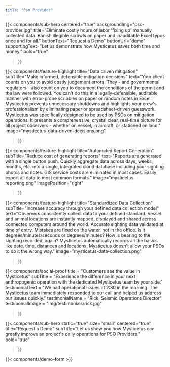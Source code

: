 ```yaml
---
title: "Pso Provider"
---
```


{{< components/sub-hero
	centered="true"
	backgroundImg="pso-provider.jpg"
	title="Eliminate costly hours of labor 'fixing up' manually collected data. Banish illegible scrawls on paper and inauditable Excel typos once and for all."
	buttonText="Request a Demo"
	buttonUrl="demo"
	supportingText="Let us demonstrate how Mysticetus saves both time and money."
	bold="true"
>}}

{{< components/feature-highlight
	title="Data driven mitigation"
	subTitle="Make informed, defensible mitigation decisions"
	text="Your client counts on you to avoid costly judgement errors. They - and governmental regulators - also count on you to document the conditions of the permit and the law were followed. You can't do this in a legally-defensible, auditable manner with error-prone scribbles on paper or random notes in Excel. Mysticetus prevents unnecessary shutdowns and highlights your crew's professionalism by eliminating paper or spreadsheet-driven guesswork. Mysticetus was specifically designed to be used by PSOs on mitigation operations. It presents a comprehensive, crystal clear, real-time picture for all project observers - whether on vessel, in aircraft, or stationed on land."
	image="mysticetus-data-driven-decisions.png"
>}}

{{< components/feature-highlight
	title="Automated Report Generation"
	subTitle="Reduce cost of generating reports"
	text="Reports are generated with a single button push. Quickly aggregate data across days, weeks, months, etc. into a single, integrated cloud database including your sighting photos and notes. GIS service costs are eliminated in most cases. Easily export all data to most common formats."
	image="mysticetus-reporting.png"
	imagePosition="right"
>}}

{{< components/feature-highlight
	title="Standardized Data Collection"
	subTitle="Increase accuracy through your defined data collection model"
	text="Observers consistently collect data to your defined standard. Vessel and animal locations are instantly mapped, displayed and shared across connected computers around the world. Accurate sighting data validated at time of entry. Mistakes are fixed on the water, not in the office. Is it degrees/minutes/seconds or degrees/minutes? How is bearing to the sighting recorded, again? Mysticetus automatically records all the basics like date, time, distances and locations. Mysticetus doesn't allow your PSOs to do it the wrong way."
	image="mysticetus-data-collection.png"
>}}

{{< components/social-proof 
	title = "Customers see the value in Mysticetus"
	subTitle = "Experience the difference in your next anthropogenic operation with the dedicated Mysticetus team by your side."
	testimonialText = "We had operational issues at 2:30 in the morning. The Mysticetus team immediately responded to our call and helped us address our issues quickly."
	testimonialName = "Rick, Seismic Operations Director"
	testimonialImage = "img/testimonials/rick.jpg"
>}}

{{< components/sub-hero
	static="true"
	size="small"
	centered="true"
	title="Request a Demo"
	subTitle="Let us show you how Mysticetus can greatly improve an project's daily operations for PSO Providers."
	bold="true"
>}}

{{< components/demo-form >}}

